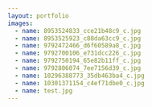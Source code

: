```yaml
---
layout: portfolio
images:
  - name: 8953524833_cce21b48c9_c.jpg
  - name: 8953525923_c88da63cc9_c.jpg
  - name: 9792472466_d6f60589a8_c.jpg
  - name: 9792700106_e731dcc226_c.jpg
  - name: 9792750194_65e82b11ff_c.jpg
  - name: 9792806074_7ee7156d39_c.jpg
  - name: 10296388773_35db463ba4_c.jpg
  - name: 10301371154_c4ef71dbe0_c.jpg
  - name: test.jpg
---
```

